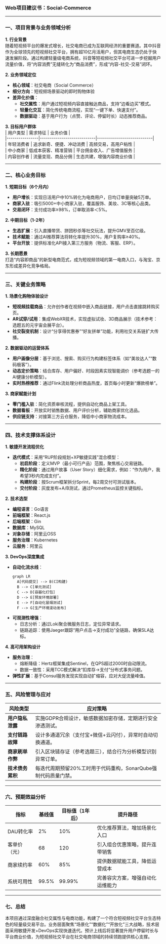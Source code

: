 ### Web项目建议书：Social-Commerce

---

### 一、项目背景与业务领域分析  
**1. 行业背景**  
随着短视频平台的爆发式增长，社交电商已成为互联网经济的重要赛道。其中抖音作为全球领先的短视频社交平台，拥有超10亿月活用户，但其电商生态仍处于快速发展阶段。通过构建轻量级电商系统，抖音等短视频社交平台可进一步挖掘用户流量价值，将“内容消费”无缝转化为“商品消费”，形成“内容-社交-交易”闭环。  

**2. 业务领域定位**  
- **核心领域**：社交电商（Social Commerce）  
- **细分方向**：短视频场景驱动的即时购物体验  
- **差异化价值**：  
  - **社交属性**：用户通过短视频内容直接触达商品，支持“边看边买”模式。  
  - **轻量化交互**：简化传统电商流程，实现“一键下单、快速支付”。  
  - **数据驱动**：基于用户行为（点赞、评论、停留时长）动态推荐商品。  

**3. 目标用户群体**  
| 用户类型       | 需求特征                     | 业务价值                     |  
|----------------|----------------------------|----------------------------|  
| 年轻消费者     | 追求新奇、便捷、冲动消费     | 高频交易，高用户粘性         |  
| 中小商家       | 低成本获客、精准营销         | 平台佣金收入、广告增值服务   |  
| 内容创作者     | 流量变现、商品分佣           | 生态共建，增强内容商业价值   |  

---

### 二、核心业务目标  
**1. 短期目标（6个月内）**  
- **用户增长**：实现日活用户中10%转化为电商用户，日均订单量突破5万单。  
- **商家入驻**：吸引5000+中小商家入驻，覆盖服饰、美妆、3C等核心品类。  
- **交易闭环**：支付成功率≥98%，订单取消率＜5%。  

**2. 中期目标（1-2年）**  
- **生态扩展**：引入直播带货、拼团秒杀等社交玩法，提升GMV至百亿级。  
- **技术赋能**：通过AI推荐算法将转化率提升30%，用户复购率≥40%。  
- **平台开放**：提供标准化API接入第三方服务（物流、客服、ERP）。  

**3. 长期愿景**  
打造“内容即商品”的新型电商范式，成为短视频领域的第一电商入口，与淘宝、京东形成差异化竞争格局。

---

### 三、关键业务策略  
**1. 场景化购物体验设计**  
- **短视频挂载商品**：允许创作者在视频中嵌入商品链接，用户点击直接跳转购买页。  
- **AR试穿/试用**：集成WebXR技术，实现虚拟试妆、3D商品展示（技术参考：选题五的元宇宙会展平台）。  
- **社交裂变机制**：设计“分享得优惠券”“好友拼单”功能，利用社交关系链扩大传播。  

**2. 数据驱动的运营体系**  
- **用户画像分层**：基于浏览、搜索、购买行为构建标签体系（如“美妆达人”“数码极客”）。  
- **动态定价策略**：结合库存、用户偏好、时段因素实现智能调价（参考选题一的AI健康分析模型）。  
- **实时热榜推荐**：通过Flink流处理分析商品热度，首页每小时更新“爆款榜单”。  

**3. 商家赋能计划**  
- **零门槛入驻**：简化资质审核流程，提供自动化商品上架工具。  
- **数据看板**：开放实时销售数据、用户评价分析，辅助商家优化选品。  
- **供应链支持**：对接第三方云仓服务，降低中小商家物流成本。  

---

### 四、技术支撑体系设计  
**1. 敏捷开发流程优化**  
- **迭代模式**：采用“RUP阶段规划+XP敏捷实践”混合模型：  
  - **初启阶段**：定义MVP（最小可行产品）范围，聚焦核心交易链路。  
  - **精化阶段**：通过用户故事（User Story）细化需求，例如：“作为用户，我希望3秒内完成支付”。  
  - **构建阶段**：按Scrum框架拆分Sprint，每2周交付可测试版本。  
  - **交付阶段**：灰度发布+A/B测试，通过Prometheus监控关键指标。 

**2. 技术选型**
- **编程语言**：Go语言
- **前端框架**：React.js
- **后端框架**：Gin
- **数据库**：MySQL
- **对象存储**：阿里云OSS
- **服务治理**：Kubernetes
- **云服务**：阿里云 

**3. DevOps深度集成**  
- **自动化流水线**：  
  ```mermaid  
  graph LR  
    A[代码提交] --> B(CI构建)  
    B --> C[单元测试]  
    C --> D[容器化打包]  
    D --> E[预发环境部署]  
    E --> F[自动化冒烟测试]  
    F --> G[生产环境滚动发布]  
  ```  
- **可观测性增强**：  
  - 日志分析：通过Loki聚合微服务日志，定位异常请求。  
  - 链路追踪：使用Jaeger跟踪“用户点击→支付成功”全链路，确保SLA达标。  

**4. 高可用架构设计**  
- **服务治理**：  
  - 熔断降级：Hertz框架集成Sentinel，在QPS超过2000时自动限流。  
  - 数据一致性：采用TCC模式解决“扣库存→支付”分布式事务问题。  
- **弹性扩展**：基于Consul服务发现实现自动扩缩容，应对大促流量峰值。
  

---

### 五、风险管理与应对  
| 风险类型         | 应对策略                                                                 |  
|------------------|-------------------------------------------------------------------------|  
| **用户隐私泄露** | 实施GDPR合规设计，敏感数据加密存储，定期进行安全渗透测试。               |  
| **支付链路故障** | 设计多通道冗余（支付宝+微信+云闪付），异常时自动切换通道。               |  
| **商家刷单作弊** | 引入区块链存证（参考选题三），结合行为分析模型识别异常订单。              |  
| **技术债务累积** | 每迭代周期预留20%工时用于代码重构，SonarQube强制代码质量门禁。           |  

---

### 六、预期效益分析  
| 指标            | 基线值   | 目标值（1年后） | 提升路径                          |  
|-----------------|---------|----------------|----------------------------------|  
| DAU转化率       | 2%      | 10%            | 优化推荐算法，增加场景化入口        |  
| 客单价（元）    | 68      | 120            | 引入组合优惠策略，提升连带销售        |  
| 商家续约率      | 60%     | 85%            | 提供数据赋能工具，降低运营成本        |  
| 系统可用性      | 99.5%   | 99.99%         | 完善容灾方案，增强自动化运维能力      |  

---

### 七、总结  
本项目通过深度融合社交属性与电商功能，构建了一个符合短视频社交平台生态特色的轻量级交易平台。业务层面聚焦“场景化”“数据化”“开放化”三大战略，技术层面采用敏捷开发+DevOps实现快速迭代。预计上线后将显著提升用户停留时长与平台商业价值，为短视频社交平台在社交电商领域的持续领跑提供核心支撑。
